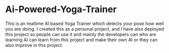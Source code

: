 # Ai-Powered-Yoga-Trainer
This is an realtime AI based Yoga Trainer which detects your pose how well you are doing. I created this as a personal project, and I have also deployed this project so people can use it and mainly the developers can who are learning AI can learn from this project and make their own AI or they can also improve in this project.  
